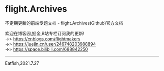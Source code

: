 # flight.Archives  
不定期更新的前端专题文档 - flight.Archives(Github)官方文档  

欢迎在博客园,掘金,B站专栏订阅我的更新!  
->> https://cnblogs.com/flightmakers  
->> https://juejin.cn/user/246748203988894  
->> https://space.bilibili.com/688842250  

----  
Eatfish,2021.7.27  
